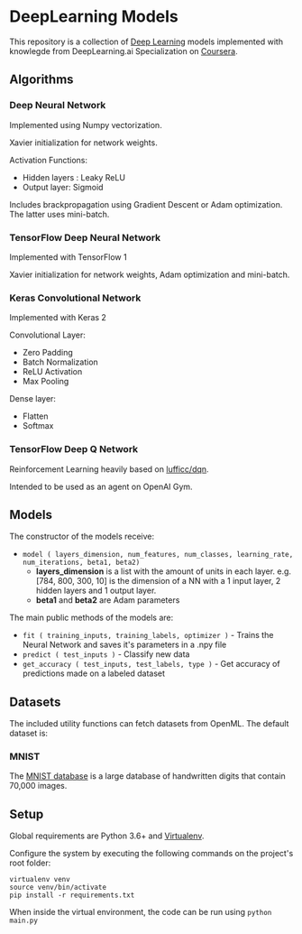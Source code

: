 # DeepLearning Models
This repository is a collection of [Deep Learning](https://en.wikipedia.org/wiki/Deep_learning) models implemented with knowlegde from
DeepLearning.ai Specialization on [Coursera](https://www.coursera.org/specializations/deep-learning).

## Algorithms
### Deep Neural Network
Implemented using Numpy vectorization. 

Xavier initialization for network weights.

Activation Functions:
- Hidden layers : Leaky ReLU
- Output layer: Sigmoid

Includes brackpropagation using Gradient Descent or Adam optimization.
The latter uses mini-batch.

### TensorFlow Deep Neural Network
Implemented with TensorFlow 1

Xavier initialization for network weights, Adam optimization and mini-batch.

### Keras Convolutional Network
Implemented with Keras 2

Convolutional Layer:
- Zero Padding
- Batch Normalization
- ReLU Activation
- Max Pooling

Dense layer:
- Flatten
- Softmax

### TensorFlow Deep Q Network
Reinforcement Learning heavily based on [lufficc/dqn](https://github.com/lufficc/dqn).

Intended to be used as an agent on OpenAI Gym.


## Models
The constructor of the models receive:
- `model ( layers_dimension, num_features, num_classes, learning_rate, num_iterations, beta1, beta2)`
  - **layers_dimension** is a list with the amount of units in each layer. e.g. \[784, 800, 300, 10\] is the dimension of a NN with a 1 input layer, 2 hidden layers and 1 output layer.
  - **beta1** and **beta2** are Adam parameters

The main public methods of the models are:

- `fit ( training_inputs, training_labels, optimizer )` - Trains the Neural Network and saves it's parameters in a .npy file
- `predict ( test_inputs )` - Classify new data
- `get_accuracy ( test_inputs, test_labels, type )` - Get accuracy of predictions made on a labeled dataset

## Datasets
The included utility functions can fetch datasets from OpenML. The default dataset is:

### MNIST 
The [MNIST database](https://en.wikipedia.org/wiki/MNIST_database) is a large database of handwritten digits that contain 70,000 images. 

## Setup

Global requirements are Python 3.6+ and [Virtualenv](https://virtualenv.pypa.io/en/latest/). 

Configure the system by executing the following commands on the project's root folder:

```
virtualenv venv
source venv/bin/activate
pip install -r requirements.txt
```

When inside the virtual environment, the code can be run using `python main.py`
